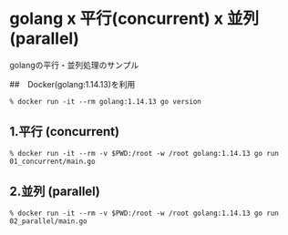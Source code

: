 # golang x 平行(concurrent) x 並列(parallel)

golangの平行・並列処理のサンプル

##　Docker(golang:1.14.13)を利用

```
% docker run -it --rm golang:1.14.13 go version
```

## 1.平行 (concurrent)
```
% docker run -it --rm -v $PWD:/root -w /root golang:1.14.13 go run 01_concurrent/main.go
```

## 2.並列 (parallel)
```
% docker run -it --rm -v $PWD:/root -w /root golang:1.14.13 go run 02_parallel/main.go
```
